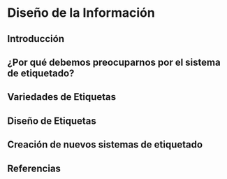 # Diseño de la Información 

## Introducción 

## ¿Por qué debemos preocuparnos por el sistema de etiquetado? 

## Variedades de Etiquetas

## Diseño de Etiquetas

## Creación de nuevos sistemas de etiquetado

## Referencias 